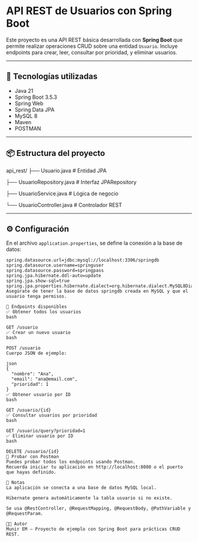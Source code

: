 # API REST de Usuarios con Spring Boot

Este proyecto es una API REST básica desarrollada con **Spring Boot** que permite realizar operaciones CRUD sobre una entidad `Usuario`. Incluye endpoints para crear, leer, consultar por prioridad, y eliminar usuarios.

---

## 🔧 Tecnologías utilizadas

- Java 21
- Spring Boot 3.5.3
- Spring Web
- Spring Data JPA
- MySQL 8
- Maven
- POSTMAN

---

## 📦 Estructura del proyecto

api_rest/
├── Usuario.java # Entidad JPA

├── UsuarioRepository.java # Interfaz JPARepository

├── UsuarioService.java # Lógica de negocio

└── UsuarioController.java # Controlador REST



---

## ⚙️ Configuración

En el archivo `application.properties`, se define la conexión a la base de datos:

```properties
spring.datasource.url=jdbc:mysql://localhost:3306/springdb
spring.datasource.username=springuser
spring.datasource.password=springpass
spring.jpa.hibernate.ddl-auto=update
spring.jpa.show-sql=true
spring.jpa.properties.hibernate.dialect=org.hibernate.dialect.MySQL8Dialect
Asegúrate de tener la base de datos springdb creada en MySQL y que el usuario tenga permisos.

📮 Endpoints disponibles
✅ Obtener todos los usuarios
bash

GET /usuario
✅ Crear un nuevo usuario
bash

POST /usuario
Cuerpo JSON de ejemplo:

json
{
  "nombre": "Ana",
  "email": "ana@email.com",
  "prioridad": 1
}
✅ Obtener usuario por ID
bash

GET /usuario/{id}
✅ Consultar usuarios por prioridad
bash

GET /usuario/query?prioridad=1
✅ Eliminar usuario por ID
bash

DELETE /usuario/{id}
🧪 Probar con Postman
Puedes probar todos los endpoints usando Postman.
Recuerda iniciar tu aplicación en http://localhost:8080 o el puerto que hayas definido.

📌 Notas
La aplicación se conecta a una base de datos MySQL local.

Hibernate genera automáticamente la tabla usuario si no existe.

Se usa @RestController, @RequestMapping, @RequestBody, @PathVariable y @RequestParam.

🧑‍💻 Autor
Munir EM – Proyecto de ejemplo con Spring Boot para prácticas CRUD REST.
